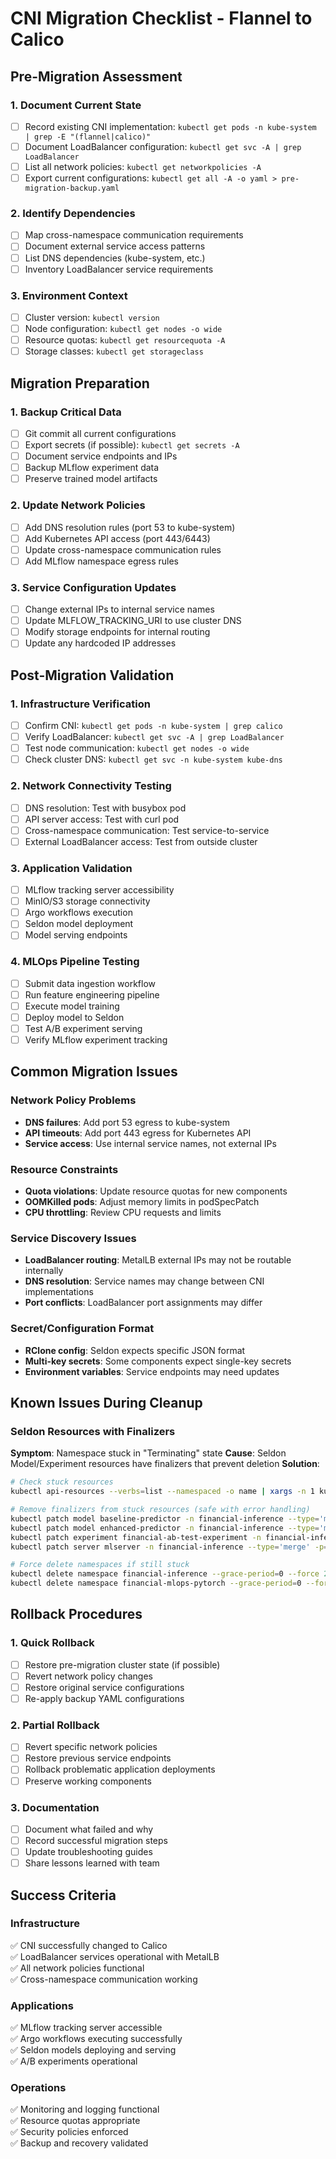 # CNI Migration Checklist - Flannel to Calico

## Pre-Migration Assessment

### 1. Document Current State
- [ ] Record existing CNI implementation: `kubectl get pods -n kube-system | grep -E "(flannel|calico)"`
- [ ] Document LoadBalancer configuration: `kubectl get svc -A | grep LoadBalancer`
- [ ] List all network policies: `kubectl get networkpolicies -A`
- [ ] Export current configurations: `kubectl get all -A -o yaml > pre-migration-backup.yaml`

### 2. Identify Dependencies
- [ ] Map cross-namespace communication requirements
- [ ] Document external service access patterns
- [ ] List DNS dependencies (kube-system, etc.)
- [ ] Inventory LoadBalancer service requirements

### 3. Environment Context
- [ ] Cluster version: `kubectl version`
- [ ] Node configuration: `kubectl get nodes -o wide`
- [ ] Resource quotas: `kubectl get resourcequota -A`
- [ ] Storage classes: `kubectl get storageclass`

## Migration Preparation

### 1. Backup Critical Data
- [ ] Git commit all current configurations
- [ ] Export secrets (if possible): `kubectl get secrets -A`
- [ ] Document service endpoints and IPs
- [ ] Backup MLflow experiment data
- [ ] Preserve trained model artifacts

### 2. Update Network Policies
- [ ] Add DNS resolution rules (port 53 to kube-system)
- [ ] Add Kubernetes API access (port 443/6443)
- [ ] Update cross-namespace communication rules
- [ ] Add MLflow namespace egress rules

### 3. Service Configuration Updates
- [ ] Change external IPs to internal service names
- [ ] Update MLFLOW_TRACKING_URI to use cluster DNS
- [ ] Modify storage endpoints for internal routing
- [ ] Update any hardcoded IP addresses

## Post-Migration Validation

### 1. Infrastructure Verification
- [ ] Confirm CNI: `kubectl get pods -n kube-system | grep calico`
- [ ] Verify LoadBalancer: `kubectl get svc -A | grep LoadBalancer`
- [ ] Test node communication: `kubectl get nodes -o wide`
- [ ] Check cluster DNS: `kubectl get svc -n kube-system kube-dns`

### 2. Network Connectivity Testing
- [ ] DNS resolution: Test with busybox pod
- [ ] API server access: Test with curl pod  
- [ ] Cross-namespace communication: Test service-to-service
- [ ] External LoadBalancer access: Test from outside cluster

### 3. Application Validation
- [ ] MLflow tracking server accessibility
- [ ] MinIO/S3 storage connectivity
- [ ] Argo workflows execution
- [ ] Seldon model deployment
- [ ] Model serving endpoints

### 4. MLOps Pipeline Testing
- [ ] Submit data ingestion workflow
- [ ] Run feature engineering pipeline
- [ ] Execute model training
- [ ] Deploy model to Seldon
- [ ] Test A/B experiment serving
- [ ] Verify MLflow experiment tracking

## Common Migration Issues

### Network Policy Problems
- **DNS failures**: Add port 53 egress to kube-system
- **API timeouts**: Add port 443 egress for Kubernetes API
- **Service access**: Use internal service names, not external IPs

### Resource Constraints
- **Quota violations**: Update resource quotas for new components
- **OOMKilled pods**: Adjust memory limits in podSpecPatch
- **CPU throttling**: Review CPU requests and limits

### Service Discovery Issues
- **LoadBalancer routing**: MetalLB external IPs may not be routable internally
- **DNS resolution**: Service names may change between CNI implementations
- **Port conflicts**: LoadBalancer port assignments may differ

### Secret/Configuration Format
- **RClone config**: Seldon expects specific JSON format
- **Multi-key secrets**: Some components expect single-key secrets
- **Environment variables**: Service endpoints may need updates

## Known Issues During Cleanup

### Seldon Resources with Finalizers
**Symptom**: Namespace stuck in "Terminating" state
**Cause**: Seldon Model/Experiment resources have finalizers that prevent deletion
**Solution**:
```bash
# Check stuck resources
kubectl api-resources --verbs=list --namespaced -o name | xargs -n 1 kubectl get --show-kind --ignore-not-found -n financial-inference

# Remove finalizers from stuck resources (safe with error handling)
kubectl patch model baseline-predictor -n financial-inference --type='merge' -p='{"metadata":{"finalizers":null}}' 2>/dev/null || true
kubectl patch model enhanced-predictor -n financial-inference --type='merge' -p='{"metadata":{"finalizers":null}}' 2>/dev/null || true
kubectl patch experiment financial-ab-test-experiment -n financial-inference --type='merge' -p='{"metadata":{"finalizers":null}}' 2>/dev/null || true
kubectl patch server mlserver -n financial-inference --type='merge' -p='{"metadata":{"finalizers":null}}' 2>/dev/null || true

# Force delete namespaces if still stuck
kubectl delete namespace financial-inference --grace-period=0 --force 2>/dev/null || true
kubectl delete namespace financial-mlops-pytorch --grace-period=0 --force 2>/dev/null || true
```

## Rollback Procedures

### 1. Quick Rollback
- [ ] Restore pre-migration cluster state (if possible)
- [ ] Revert network policy changes
- [ ] Restore original service configurations
- [ ] Re-apply backup YAML configurations

### 2. Partial Rollback
- [ ] Revert specific network policies
- [ ] Restore previous service endpoints
- [ ] Rollback problematic application deployments
- [ ] Preserve working components

### 3. Documentation
- [ ] Document what failed and why
- [ ] Record successful migration steps
- [ ] Update troubleshooting guides
- [ ] Share lessons learned with team

## Success Criteria

### Infrastructure
✅ CNI successfully changed to Calico  
✅ LoadBalancer services operational with MetalLB  
✅ All network policies functional  
✅ Cross-namespace communication working  

### Applications  
✅ MLflow tracking server accessible  
✅ Argo workflows executing successfully  
✅ Seldon models deploying and serving  
✅ A/B experiments operational  

### Operations
✅ Monitoring and logging functional  
✅ Resource quotas appropriate  
✅ Security policies enforced  
✅ Backup and recovery validated